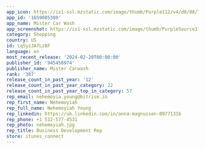 ```yaml
---
app_icon: https://is1-ssl.mzstatic.com/image/thumb/Purple112/v4/d8/08/72/d80872bb-4c7c-9754-e4ac-b1e0847fa1d2/AppIcon-1x_U007emarketing-0-7-0-P3-85-220-0.png/1024x1024bb.png
app_id: '1659085309'
app_name: Mister Car Wash
app_screenshot: https://is1-ssl.mzstatic.com/image/thumb/PurpleSource116/v4/6a/fd/8f/6afd8f57-13b3-ca72-2225-389de6f34d5c/5a2ad487-3f71-4fdd-8b08-1ce9cb340d13_iPhone_6.5_1242x2688_1.png/1242x2688bb.png
category: Shopping
country: US
id: Lq5yzJA7Lz8F
language: en
most_recent_release: '2024-02-20T00:00:00'
publisher_id: '945456974'
publisher_name: Mister Carwash
rank: '387'
release_count_in_past_year: '12'
release_count_in_past_year_category: 22
release_count_in_past_year_top_in_category: 57
rep_email: nehemoyia.young@bitrise.io
rep_first_name: Nehemoyiah
rep_full_name: Nehemoyiah Young
rep_linkedin: https://uk.linkedin.com/in/anna-magnussen-0977131b
rep_phone: +1 512-577-4531
rep_photo: nehemoyiah.jpg
rep_title: Business Development Rep
store: itunes_connect
---
```

